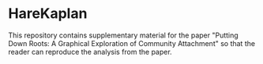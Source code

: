 HareKaplan
==========

This repository contains supplementary material for the paper "Putting Down Roots: A Graphical Exploration of Community Attachment" so that the reader can reproduce the analysis from the paper.
